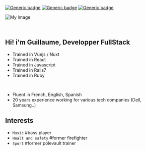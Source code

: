  
[![Generic badge](https://img.shields.io/badge/NO-RAGRETS-<COLOR>.svg)](https://shields.io/)
[![Generic badge](https://img.shields.io/badge/POWERED_BY-RESPONSABILITY-blue.svg)](https://shields.io/)
[![Generic badge](https://img.shields.io/badge/CODING-WITH_PASSION-red.svg)](https://shields.io/)


   
![My Image](https://i.ibb.co/jLKHtnb/my-image.jpg)


<br>

## Hi! i'm Guillaume, Developper FullStack 
* Trained in Vuejs / Nuxt
* Trained in React
* Trained in Javascript
* Trained in Rails7
* Trained in Ruby
<br />

* Fluent in French, English, Spanish
* 20 years experience working for various tech companies (Dell, Samsung..)


## Interests

* `Music` #bass player
* `Healt and safety` #former firefighter
* `Sport` #former polevault trainer
